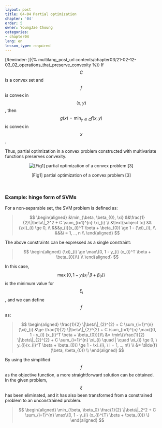 ```yaml
---
layout: post
title: 04-04 Partial optimization
chapter: '04'
order: 5
owner: YoungJae Choung
categories:
- chapter04
lang: en
lesson_type: required
---
```

[Reminder: ]({% multilang_post_url contents/chapter03/21-02-12-03_02_operations_that_preserve_convexity %})
If $$C$$ is a convex set and $$f$$ is convex in $$(x,y)$$, then $$g(x) = \min_{y \in C} f(x, y)$$ is convex in $$x$$.

Thus, partial optimization in a convex problem constructed with multivariate functions preserves convexity.

<figure class="image" style="align: center;">
<p align="center">
  <img src="{{ site.baseurl }}/img/chapter_img/chapter04/partial-optimization.png" alt="[Fig1] partial optimization of a convex problem [3]">
  <figcaption style="text-align: center;">[Fig1] partial optimization of a convex problem [3]</figcaption>
</p>
</figure>
<br>

### Example: hinge form of SVMs
For a non-separable set, the SVM problem is defined as:
>$$
\begin{aligned}
&\min_{\beta, \beta_{0}, \xi} &&\frac{1}{2}\|\beta\|_2^2 + C \sum_{i=1}^{n} \xi_{i} \\
&\text{subject to} &&{\xi}_{i} \ge 0, \\ 
&&&y_{i}(x_{i}^T \beta + \beta_{0}) \ge 1 - {\xi}_{i}, \\
&&&i = 1, .., n \\
\end{aligned}
$$

The above constraints can be expressed as a single constraint:
> $$
\begin{aligned}
{\xi}_{i} \ge \max\{0, 1 - y_{i} (x_{i}^T \beta + \beta_{0})\} \\
\end{aligned}
$$

In this case, $$\max\{0, 1 - y_{i} (x_{i}^T \beta + \beta_{0})\}$$ is the minimum value for $$\xi_{i}$$, and we can define $$\tilde{f}$$ as:

> $$
\begin{aligned}
\frac{1}{2} \|\beta\|_{2}^{2} + C \sum_{i=1}^{n} {\xi}_{i} &\ge \frac{1}{2} \|\beta\|_{2}^{2} + C \sum_{i=1}^{n} \max({0, 1 - y_{i} (x_{i}^T \beta + \beta_{0})})\\
&= \min\{\frac{1}{2} \|\beta\|_{2}^{2} + C \sum_{i=1}^{n} \xi_{i} \quad | \quad \xi_{i} \ge 0, \ y_{i}(x_{i}^T \beta + \beta_{0}) \ge 1 - \xi_{i}, \ i = 1, .., n\} \\
&= \tilde{f}(\beta, \beta_{0}) \\
\end{aligned}
$$


By using the simplified $$\tilde{f}$$ as the objective function, a more straightforward solution can be obtained. In the given problem, $$\xi$$ has been eliminated, and it has also been transformed from a constrained problem to an unconstrained problem.

>$$
\begin{aligned}
\min_{\beta, \beta_0} \frac{1}{2} \|\beta\|_2^2 + C \sum_{i=1}^{n} \max\{0, 1 - y_{i} (x_{i}^{T} \beta + \beta_{0}) \}
\end{aligned}
$$
